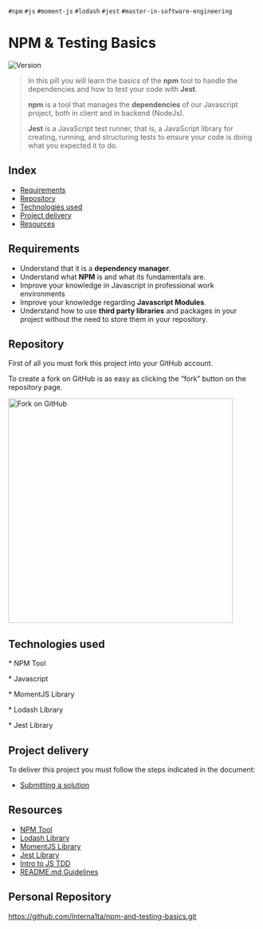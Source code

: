 `#npm` `#js` `#moment-js` `#lodash` `#jest` `#master-in-software-engineering`

# NPM & Testing Basics <!-- omit in toc -->

<p>
  <img alt="Version" src="https://img.shields.io/badge/version-1.0-blue.svg?cacheSeconds=2592000" />
</p>

> In this pill you will learn the basics of the **npm** tool to handle the dependencies and how to test your code with **Jest**.
>
> **npm** is a tool that manages the **dependencies** of our Javascript project, both in client and in backend (NodeJs).
>
> **Jest** is a JavaScript test runner, that is, a JavaScript library for creating, running, and structuring tests to ensure your code is doing what you expected it to do.

## Index <!-- omit in toc -->

- [Requirements](#requirements)
- [Repository](#repository)
- [Technologies used](#technologies-used)
- [Project delivery](#project-delivery)
- [Resources](#resources)

## Requirements 

- Understand that it is a **dependency manager**.
- Understand what **NPM** is and what its fundamentals are.
- Improve your knowledge in Javascript in professional work environments
- Improve your knowledge regarding **Javascript Modules**.
- Understand how to use **third party libraries** and packages in your project without the need to store them in your repository.

## Repository

First of all you must fork this project into your GitHub account.

To create a fork on GitHub is as easy as clicking the “fork” button on the repository page.

<img src="https://docs.github.com/assets/images/help/repository/fork_button.jpg" alt="Fork on GitHub" width='450'>

## Technologies used

\* NPM Tool

\* Javascript

\* MomentJS Library

\* Lodash Library

\* Jest Library

## Project delivery

To deliver this project you must follow the steps indicated in the document:

- [Submitting a solution](https://www.notion.so/Submitting-a-solution-524dab1a71dd4b96903f26385e24cdb6)

## Resources

- [NPM Tool](https://www.npmjs.com/)
- [Lodash Library](https://lodash.com/)
- [MomentJS Library](https://momentjs.com)
- [Jest Library](https://jestjs.io/)
- [Intro to JS TDD](https://www.youtube.com/watch?v=SbKPgaRZsxA)
- [README.md Guidelines](https://github.com/othneildrew/Best-README-Template)

## Personal Repository

https://github.com/Interna1ta/npm-and-testing-basics.git